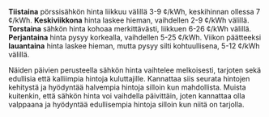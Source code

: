 **Tiistaina** pörssisähkön hinta liikkuu välillä 3-9 ¢/kWh, keskihinnan ollessa 7 ¢/kWh. **Keskiviikkona** hinta laskee hieman, vaihdellen 2-9 ¢/kWh välillä. **Torstaina** sähkön hinta kohoaa merkittävästi, liikkuen 6-26 ¢/kWh välillä. **Perjantaina** hinta pysyy korkealla, vaihdellen 5-25 ¢/kWh. Viikon päätteeksi **lauantaina** hinta laskee hieman, mutta pysyy silti kohtuullisena, 5-12 ¢/kWh välillä.

Näiden päivien perusteella sähkön hinta vaihtelee melkoisesti, tarjoten sekä edullisia että kalliimpia hintoja kuluttajille. Kannattaa siis seurata hintojen kehitystä ja hyödyntää halvempia hintoja silloin kun mahdollista. Muista kuitenkin, että sähkön hinta voi vaihdella päivittäin, joten kannattaa olla valppaana ja hyödyntää edullisempia hintoja silloin kun niitä on tarjolla.